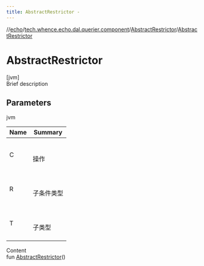 ```yaml
---
title: AbstractRestrictor -
---
```

//[echo](../../index.md)/[tech.whence.echo.dal.querier.component](../index.md)/[AbstractRestrictor](index.md)/[AbstractRestrictor](-abstract-restrictor.md)



# AbstractRestrictor  
[jvm]  
Brief description  


## Parameters  
  
jvm  
  
|  Name|  Summary| 
|---|---|
| C| <br><br>操作<br><br>
| R| <br><br>子条件类型<br><br>
| T| <br><br>子类型<br><br>
  
  
Content  
fun [AbstractRestrictor](-abstract-restrictor.md)()  



